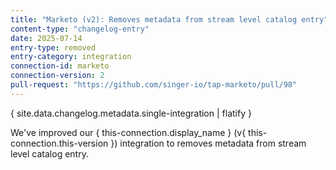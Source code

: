 ```yaml
---
title: "Marketo (v2): Removes metadata from stream level catalog entry"
content-type: "changelog-entry"
date: 2025-07-14
entry-type: removed
entry-category: integration
connection-id: marketo
connection-version: 2
pull-request: "https://github.com/singer-io/tap-marketo/pull/98"
---
```

{ site.data.changelog.metadata.single-integration | flatify }

We've improved our { this-connection.display_name } (v{ this-connection.this-version }) integration to removes metadata from stream level catalog entry.